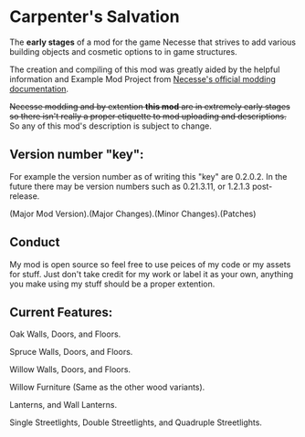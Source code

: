 # Carpenter's Salvation
The **early stages** of a mod for the game Necesse that strives to add various building objects and cosmetic options to in game structures.

The creation and compiling of this mod was greatly aided by the helpful information and Example Mod Project from [Necesse's official modding documentation](https://docs.google.com/document/u/1/d/e/2PACX-1vTexy0ZwJmztm6KhvwUCpSbgdNFV5hxUOr_6rSiCyqvjlj80Sj28Alenodq6AbOfnKaWoj-zv0iziyL/pub).

~~Necesse modding and by extention **this mod** are in extremely early stages so there isn't really a proper etiquette to mod uploading and descriptions.~~
So any of this mod's description is subject to change.

## Version number "key":

For example the version number as of writing this "key" are 0.2.0.2.
In the future there may be version numbers such as 0.21.3.11, or 1.2.1.3 post-release.

(Major Mod Version).(Major Changes).(Minor Changes).(Patches)

## Conduct

My mod is open source so feel free to use peices of my code or my assets for stuff.
Just don't take credit for my work or label it as your own, anything you make using my stuff should be a proper extention.

## Current Features:

Oak Walls, Doors, and Floors.

Spruce Walls, Doors, and Floors.

Willow Walls, Doors, and Floors.

Willow Furniture (Same as the other wood variants).

Lanterns, and Wall Lanterns.

Single Streetlights, Double Streetlights, and Quadruple Streetlights.
